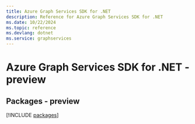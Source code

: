 ```yaml
---
title: Azure Graph Services SDK for .NET
description: Reference for Azure Graph Services SDK for .NET
ms.date: 10/22/2024
ms.topic: reference
ms.devlang: dotnet
ms.service: graphservices
---
```

# Azure Graph Services SDK for .NET - preview
## Packages - preview
[!INCLUDE [packages](graph-services-index.md)]